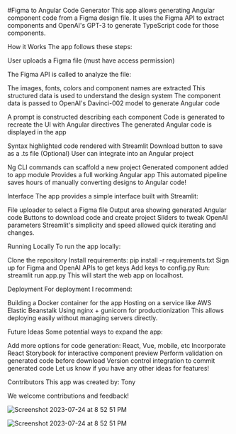 #Figma to Angular Code Generator
This app allows generating Angular component code from a Figma design file. It uses the Figma API to extract components and OpenAI's GPT-3 to generate TypeScript code for those components.

How it Works
The app follows these steps:

User uploads a Figma file (must have access permission)

The Figma API is called to analyze the file:

The images, fonts, colors and component names are extracted
This structured data is used to understand the design system
The component data is passed to OpenAI's Davinci-002 model to generate Angular code

A prompt is constructed describing each component
Code is generated to recreate the UI with Angular directives
The generated Angular code is displayed in the app

Syntax highlighted code rendered with Streamlit
Download button to save as a .ts file
(Optional) User can integrate into an Angular project

Ng CLI commands can scaffold a new project
Generated component added to app module
Provides a full working Angular app
This automated pipeline saves hours of manually converting designs to Angular code!

Interface
The app provides a simple interface built with Streamlit:

File uploader to select a Figma file
Output area showing generated Angular code
Buttons to download code and create project
Sliders to tweak OpenAI parameters
Streamlit's simplicity and speed allowed quick iterating and changes.

Running Locally
To run the app locally:

Clone the repository
Install requirements: pip install -r requirements.txt
Sign up for Figma and OpenAI APIs to get keys
Add keys to config.py
Run: streamlit run app.py
This will start the web app on localhost.

Deployment
For deployment I recommend:

Building a Docker container for the app
Hosting on a service like AWS Elastic Beanstalk
Using nginx + gunicorn for productionization
This allows deploying easily without managing servers directly.

Future Ideas
Some potential ways to expand the app:

Add more options for code generation: React, Vue, mobile, etc
Incorporate React Storybook for interactive component preview
Perform validation on generated code before download
Version control integration to commit generated code
Let us know if you have any other ideas for features!

Contributors
This app was created by:
Tony

We welcome contributions and feedback!

![Screenshot 2023-07-24 at 8 52 51 PM](https://github.com/fbanespo1/figma2angular/assets/35040191/57205879-001f-42c5-84ff-21d8a970f50f)


![Screenshot 2023-07-24 at 8 52 51 PM](https://github.com/fbanespo1/figma2angular/assets/35040191/57205879-001f-42c5-84ff-21d8a970f50f)
